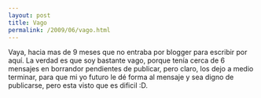 ```yaml
---
layout: post
title: Vago
permalink: /2009/06/vago.html
---
```


Vaya, hacia mas de 9 meses que no entraba por blogger para escribir por aquí. La verdad es que soy bastante vago, porque tenía cerca de 6 mensajes en borrandor pendientes de publicar, pero claro, los dejo a medio terminar, para que mi yo futuro le dé forma al mensaje y sea digno de publicarse, pero esta visto que es dificil :D.